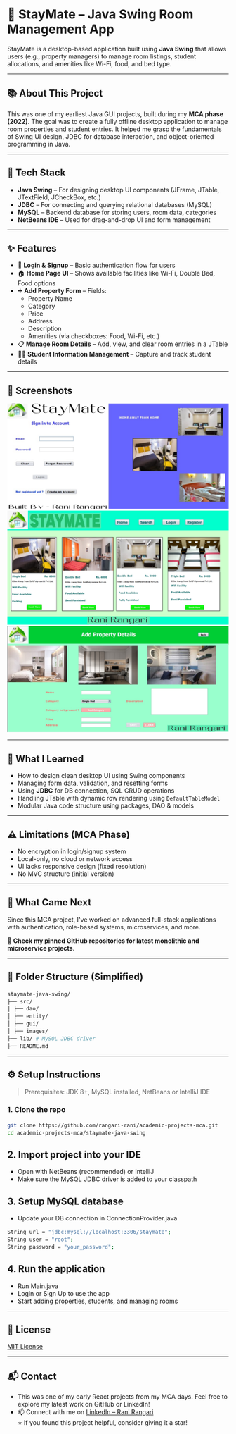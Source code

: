 # 🏨 StayMate – Java Swing Room Management App

StayMate is a desktop-based application built using **Java Swing** that allows users (e.g., property managers) to manage room listings, student allocations, and amenities like Wi-Fi, food, and bed type.

---

## 📚 About This Project

This was one of my earliest Java GUI projects, built during my **MCA phase (2022)**. The goal was to create a fully offline desktop application to manage room properties and student entries. It helped me grasp the fundamentals of Swing UI design, JDBC for database interaction, and object-oriented programming in Java.

---

## 🧰 Tech Stack

- **Java Swing** – For designing desktop UI components (JFrame, JTable, JTextField, JCheckBox, etc.)
- **JDBC** – For connecting and querying relational databases (MySQL)
- **MySQL** – Backend database for storing users, room data, categories
- **NetBeans IDE** – Used for drag-and-drop UI and form management

---

## ✨ Features

- 🔐 **Login & Signup** – Basic authentication flow for users
- 🏠 **Home Page UI** – Shows available facilities like Wi-Fi, Double Bed, Food options
- ➕ **Add Property Form** – Fields:
  - Property Name
  - Category
  - Price
  - Address
  - Description
  - Amenities (via checkboxes: Food, Wi-Fi, etc.)
- 📋 **Manage Room Details** – Add, view, and clear room entries in a JTable
- 👨‍🎓 **Student Information Management** – Capture and track student details

---

## 📸 Screenshots

![LoginPage](https://github.com/rangari-rani/academic-projects-mca/blob/6689bae7fe15a682a3d1d9d98b39de6c1b4e592f/staymate-java-swing/login.png)
![searchPage](https://github.com/rangari-rani/academic-projects-mca/blob/6689bae7fe15a682a3d1d9d98b39de6c1b4e592f/staymate-java-swing/home.png)
![addRoom](https://github.com/rangari-rani/academic-projects-mca/blob/6689bae7fe15a682a3d1d9d98b39de6c1b4e592f/staymate-java-swing/property.png)

---

## 🧠 What I Learned

- How to design clean desktop UI using Swing components
- Managing form data, validation, and resetting forms
- Using **JDBC** for DB connection, SQL CRUD operations
- Handling JTable with dynamic row rendering using `DefaultTableModel`
- Modular Java code structure using packages, DAO & models

---

## ⚠️ Limitations (MCA Phase)

- No encryption in login/signup system
- Local-only, no cloud or network access
- UI lacks responsive design (fixed resolution)
- No MVC structure (initial version)

---

## 🔄 What Came Next

Since this MCA project, I've worked on advanced full-stack applications with authentication, role-based systems, microservices, and more.

📌 **Check my pinned GitHub repositories for latest monolithic and microservice projects.**  

---

## 📁 Folder Structure (Simplified)

```bash
staymate-java-swing/
├── src/
│ ├── dao/
│ ├── entity/
│ ├── gui/
│ ├── images/
├── lib/ # MySQL JDBC driver
├── README.md
```

---

## ⚙️ Setup Instructions

> Prerequisites: JDK 8+, MySQL installed, NetBeans or IntelliJ IDE

### 1. Clone the repo

```bash
git clone https://github.com/rangari-rani/academic-projects-mca.git
cd academic-projects-mca/staymate-java-swing
```

## 2. Import project into your IDE  

- Open with NetBeans (recommended) or IntelliJ
- Make sure the MySQL JDBC driver is added to your classpath

## 3. Setup MySQL database  

- Update your DB connection in ConnectionProvider.java

```bash
String url = "jdbc:mysql://localhost:3306/staymate";
String user = "root";
String password = "your_password";
```

## 4. Run the application  

- Run Main.java
- Login or Sign Up to use the app
- Start adding properties, students, and managing rooms

---

## 📜 License

[MIT License](LICENSE)

---

## 📬 Contact

-  This was one of my early React projects from my MCA days. Feel free to explore my latest work on GitHub or LinkedIn! 
- 📫 Connect with me on [LinkedIn – Rani Rangari](https://www.linkedin.com/in/rani-rangari/)  
⭐ If you found this project helpful, consider giving it a star!

